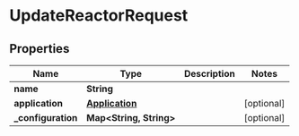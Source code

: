 

# UpdateReactorRequest


## Properties

| Name | Type | Description | Notes |
|------------ | ------------- | ------------- | -------------|
|**name** | **String** |  |  |
|**application** | [**Application**](Application.md) |  |  [optional] |
|**_configuration** | **Map&lt;String, String&gt;** |  |  [optional] |



